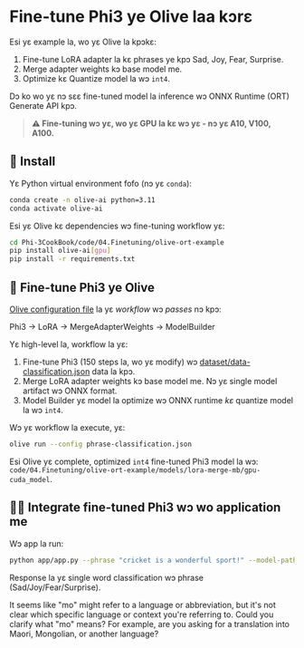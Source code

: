 <!--
CO_OP_TRANSLATOR_METADATA:
{
  "original_hash": "aed7639909ebbd1960507880cff2ae4c",
  "translation_date": "2025-04-04T11:25:40+00:00",
  "source_file": "code\\03.Finetuning\\olive-ort-example\\README.md",
  "language_code": "mo"
}
-->
# Fine-tune Phi3 ye Olive laa kɔrɛ

Esi yɛ example la, wo yɛ Olive la kpɔkɛ:

1. Fine-tune LoRA adapter la kɛ phrases ye kpɔ Sad, Joy, Fear, Surprise.
1. Merge adapter weights kɔ base model me.
1. Optimize kɛ Quantize model la wɔ `int4`.

Dɔ ko wo yɛ nɔ sɛɛ fine-tuned model la inference wɔ ONNX Runtime (ORT) Generate API kpɔ.

> **⚠️ Fine-tuning wɔ yɛ, wo yɛ GPU la kɛ wɔ yɛ - nɔ yɛ A10, V100, A100.**

## 💾 Install

Yɛ Python virtual environment fofo (nɔ yɛ `conda`):

```bash
conda create -n olive-ai python=3.11
conda activate olive-ai
```

Esi yɛ Olive kɛ dependencies wɔ fine-tuning workflow yɛ:

```bash
cd Phi-3CookBook/code/04.Finetuning/olive-ort-example
pip install olive-ai[gpu]
pip install -r requirements.txt
```

## 🧪 Fine-tune Phi3 ye Olive
[Olive configuration file](../../../../../code/03.Finetuning/olive-ort-example/phrase-classification.json) la yɛ *workflow* wɔ *passes* nɔ kpɔ:

Phi3 -> LoRA -> MergeAdapterWeights -> ModelBuilder

Yɛ high-level la, workflow la yɛ:

1. Fine-tune Phi3 (150 steps la, wo yɛ modify) wɔ [dataset/data-classification.json](../../../../../code/03.Finetuning/olive-ort-example/dataset/dataset-classification.json) data la kpɔ.
1. Merge LoRA adapter weights kɔ base model me. Nɔ yɛ single model artifact wɔ ONNX format.
1. Model Builder yɛ model la optimize wɔ ONNX runtime *kɛ* quantize model la wɔ `int4`.

Wɔ yɛ workflow la execute, yɛ:

```bash
olive run --config phrase-classification.json
```

Esi Olive yɛ complete, optimized `int4` fine-tuned Phi3 model la wɔ: `code/04.Finetuning/olive-ort-example/models/lora-merge-mb/gpu-cuda_model`.

## 🧑‍💻 Integrate fine-tuned Phi3 wɔ wo application me 

Wɔ app la run:

```bash
python app/app.py --phrase "cricket is a wonderful sport!" --model-path models/lora-merge-mb/gpu-cuda_model
```

Response la yɛ single word classification wɔ phrase (Sad/Joy/Fear/Surprise).

It seems like "mo" might refer to a language or abbreviation, but it's not clear which specific language or context you're referring to. Could you clarify what "mo" means? For example, are you asking for a translation into Maori, Mongolian, or another language?